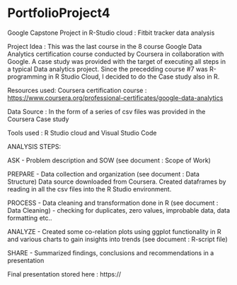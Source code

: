 # PortfolioProject4
Google Capstone Project in R-Studio cloud :  Fitbit tracker data analysis

Project Idea : This was the last course in the 8 course Google Data Analytics certification course conducted by Coursera in collaboration with Google. A case study was provided with the target of executing all steps in a typical Data analytics project. Since the precedding course #7 was R-programming in R Studio Cloud, I decided to do the Case study also in R.

Resources used: Coursera certification course :  https://www.coursera.org/professional-certificates/google-data-analytics

Data Source : In the form of a series of csv files was provided in the Coursera Case study

Tools used : R Studio cloud and Visual Studio Code

ANALYSIS STEPS:

ASK - Problem description and SOW (see document : Scope of Work)

PREPARE - Data collection and organization (see document : Data Structure) Data source downloaded from Coursera. Created dataframes by reading in all the csv files into the R Studio environment. 

PROCESS - Data cleaning and transformation done in R  (see document : Data Cleaning) - checking for duplicates, zero values, improbable data, data formatting etc..

ANALYZE - Created some co-relation plots using ggplot functionality in R and various charts to gain insights into trends  (see document :  R-script file)

SHARE - Summarized findings, conclusions and recommendations in a presentation

Final presentation stored here : https://
